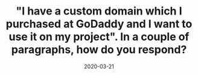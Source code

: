 ---
title: '"I have a custom domain which I purchased at GoDaddy and I want to use it on my project". In a couple of paragraphs, how do you respond?'
date: '2020-03-21'
---